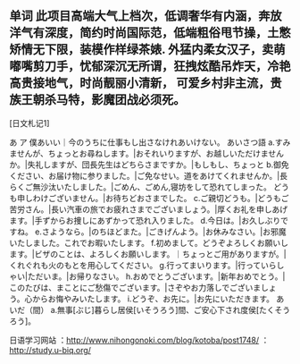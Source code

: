﻿单词
此项目高端大气上档次，低调奢华有内涵，奔放洋气有深度，简约时尚国际范，低端粗俗甩节操，土憋矫情无下限，装模作样绿茶婊.
外猛内柔女汉子，卖萌嘟嘴剪刀手，忧郁深沉无所谓，狂拽炫酷吊炸天，冷艳高贵接地气，时尚靓丽小清新，
可爱乡村非主流，贵族王朝杀马特，影魔团战必须死。
------------
[日文札记1]

あ	ア
僕あいい｜今のうちに仕事もし出さなけれあいけない。
あいさつ語
a.すみませんが、ちょっとお尋ねします。|おそれいりますが、お越しいただけませんか。|失礼しますが、団長先生はどちらさまですか。|もしもし、ちょっと
b.御免ください、お届け物に参りました。|ご免なせい。道をあけてくれませんか。|長らくご無沙汰いたしました。|ごめん、ごめん,寝坊をして恐れてしまった。
どうも申しわけございません。|お待ちどおさまでした。
c.ご親切どうも。|どうもご苦労さん。|長い汽車の旅でお疲れさまでございましょう。|厚くお礼を申しあげます。|手ずからお捜しにあずかって恐れ入りました。
d.今日は。|お久しぶりですね。
e.さようなら。|のちほどまた。|ごきげんよう。|お休みなさい。|お邪魔いたしました。これでお暇いたします。
f.初めまして。どうぞよろしくお願いします。|ビザのことは、よろしくお願いします。｜ちょっとご用がありますが。|くれぐれも火のもとを用心してください。
g.行ってまいります。|行っていらしゃい|ただいま。|お帰りなさい。
h.おめでとうございます。|新年おめでとう。|このたびは、まことにご愁傷でございます。|さぞやお力落しでございましょう。心からお悔やみいたします。
i.どうぞ、お先に。|お先にいただきます。
あいだ（間）
a.無事[ぶじ]暮らし居侯[いそうろう]間、ご安心下され度侯[たくそうろう]。



日语学习网站
：http://www.nihongonoki.com/blog/kotoba/post1748/
：http://study.u-biq.org/
